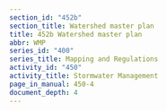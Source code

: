 ```yaml
---
section_id: "452b"
section_title: Watershed master plan
title: 452b Watershed master plan
abbr: WMP
series_id: "400"
series_title: Mapping and Regulations
activity_id: "450"
activity_title: Stormwater Management
page_in_manual: 450-4
document_depth: 4
---
```

